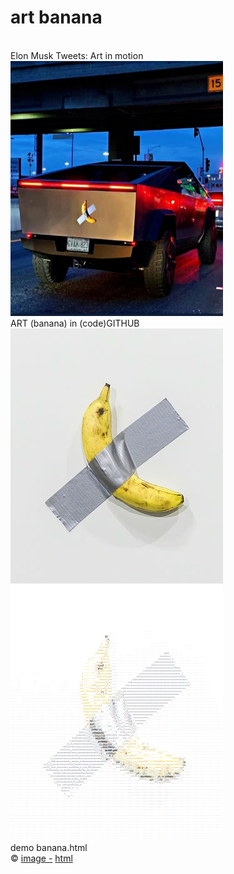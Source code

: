 # art banana
</br>
Elon Musk Tweets: Art in motion
</br>
<img src="https://github.com/iamphpgo/art-banana/blob/master/elon-tweet.png" alt="banana" height="408" width="340">
</br>
ART (banana) in (code)GITHUB
</br>
<img src="https://github.com/iamphpgo/art-banana/blob/master/banana.jpg" alt="banana" style="max-width:100%;">
</br>
<img src="https://github.com/iamphpgo/art-banana/blob/master/Screenshot_banana.png" alt="banana art" height="408" width="340">
</br>
demo banana.html
</br>
&#169;
<a href="https://www.refinery29.com/" target="_blank">image -</a> 
<a href="https://www.manytools.org/" target="_blank">html</a> 
